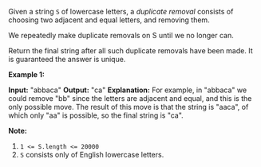 
Given a string  `S`  of lowercase letters, a  _duplicate removal_  consists of choosing two adjacent and equal letters, and removing them.

We repeatedly make duplicate removals on S until we no longer can.

Return the final string after all such duplicate removals have been made. It is guaranteed the answer is unique.

**Example 1:**

**Input:** "abbaca"
**Output:** "ca"
**Explanation:**
For example, in "abbaca" we could remove "bb" since the letters are adjacent and equal, and this is the only possible move.  The result of this move is that the string is "aaca", of which only "aa" is possible, so the final string is "ca".

**Note:**

1.  `1 <= S.length <= 20000`
2.  `S`  consists only of English lowercase letters.
